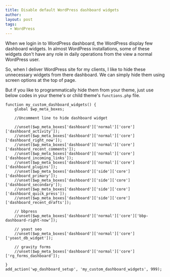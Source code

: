 ```yaml
---
title: Disable default WordPress dashboard widgets
author: 
layout: post
tags:
  - WordPress
---
```


When we login in to WordPress dashboard, the WordPress display few dashboard widgets. In almost WordPress installations, some of these widgets don't have any role in daily operations from the view a normal WordPress user.

So, when I deliver WordPress site for my clients, I like to hide these unnecessary widgets from there dashboard. We can simply hide them using screen options at the top of page.

But if you like to programmatically hide them from your theme, just use below codes in your theme's or child theme's `functions.php` file.

	function my_custom_dashboard_widgets() {
		global $wp_meta_boxes;
		
		//Uncomment line to hide dashboard widget
		
		//unset($wp_meta_boxes['dashboard']['normal']['core']['dashboard_activity']);
		//unset($wp_meta_boxes['dashboard']['normal']['core']['dashboard_right_now']);
		//unset($wp_meta_boxes['dashboard']['normal']['core']['dashboard_recent_comments']);
		//unset($wp_meta_boxes['dashboard']['normal']['core']['dashboard_incoming_links']);
		//unset($wp_meta_boxes['dashboard']['normal']['core']['dashboard_plugins']);
		//unset($wp_meta_boxes['dashboard']['side']['core']['dashboard_primary']);
		//unset($wp_meta_boxes['dashboard']['side']['core']['dashboard_secondary']);
		//unset($wp_meta_boxes['dashboard']['side']['core']['dashboard_quick_press']);
		//unset($wp_meta_boxes['dashboard']['side']['core']['dashboard_recent_drafts']);
		
		// bbpress
		//unset($wp_meta_boxes['dashboard']['normal']['core']['bbp-dashboard-right-now']);
		
		// yoast seo
		//unset($wp_meta_boxes['dashboard']['normal']['core']['yoast_db_widget']);
		
		// gravity forms
		//unset($wp_meta_boxes['dashboard']['normal']['core']['rg_forms_dashboard']);
		
	}
	add_action('wp_dashboard_setup', 'my_custom_dashboard_widgets', 999);
